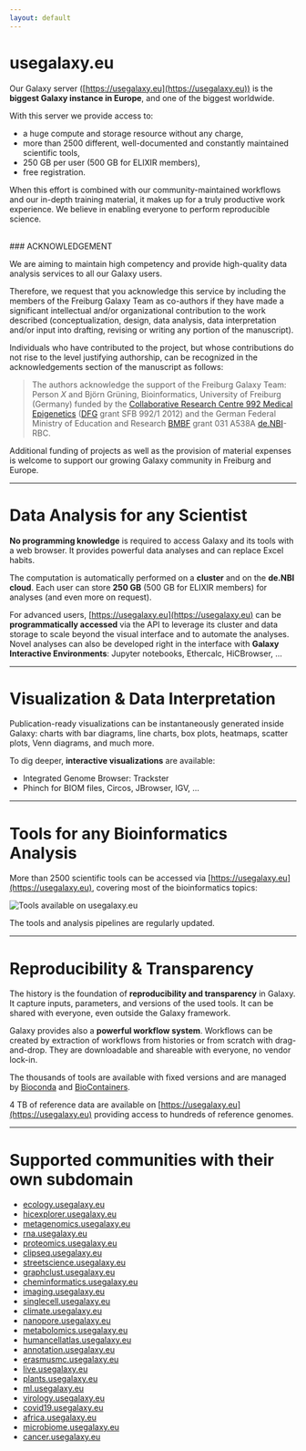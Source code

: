 ```yaml
---
layout: default
---
```


# usegalaxy.eu

Our Galaxy server ([https://usegalaxy.eu](https://usegalaxy.eu)) is the **biggest Galaxy instance in Europe**, and one of the biggest worldwide.

With this server we provide access to:
- a huge compute and storage resource without any charge,
- more than 2500 different, well-documented and constantly maintained scientific tools,
- 250 GB per user (500 GB for ELIXIR members),
- free registration.

When this effort is combined with our community-maintained workflows and our in-depth training material, it makes up for a truly productive work experience. We believe in enabling everyone to perform reproducible science.

<br>
### ACKNOWLEDGEMENT

  We are aiming to maintain high competency and provide high-quality data analysis services to all our Galaxy users.
  
  Therefore, we request that you acknowledge this service by including the members of the Freiburg Galaxy Team as co-authors if they have made a significant intellectual and/or organizational contribution to the work described (conceptualization, design, data analysis, data interpretation and/or input into drafting, revising or writing any portion of the manuscript).

  Individuals who have contributed to the project, but whose contributions do not rise to the level justifying authorship, can be recognized in the acknowledgements section of the manuscript as follows:

  > The authors acknowledge the support of the Freiburg Galaxy Team: Person *X* and Björn Grüning, Bioinformatics, University of Freiburg (Germany) funded by the [Collaborative Research Centre 992 Medical Epigenetics](http://www.sfb992.uni-freiburg.de) ([DFG](http://www.dfg.de) grant SFB 992/1 2012) and the German Federal Ministry of Education and Research [BMBF](http://www.bmbf.de/) grant 031 A538A [de.NBI](https://www.denbi.de)-RBC.

  Additional funding of projects as well as the provision of material expenses is welcome to support our growing Galaxy community in Freiburg and Europe.

---

# <i class="fa fa-table"></i> Data Analysis for any Scientist

**No programming knowledge** is required to access Galaxy and its tools with a web browser. It provides powerful data analyses and can replace Excel habits.

The computation is automatically performed on a **cluster** and on the **de.NBI cloud**. Each user can store **250 GB** (500 GB for ELIXIR members) for analyses (and even more on request).

For advanced users, [https://usegalaxy.eu](https://usegalaxy.eu) can be **programmatically accessed** via the API to leverage its cluster and data
storage to scale beyond the visual interface and to automate the analyses. Novel analyses can also be developed right in the interface with **Galaxy Interactive Environments**: Jupyter notebooks, Ethercalc, HiCBrowser, ...

---

# <i class="fa fa-chart-bar"></i> Visualization & Data Interpretation

Publication-ready visualizations can be instantaneously generated inside Galaxy: charts with bar diagrams, line charts, box plots, heatmaps, scatter plots, Venn diagrams, and much more.

To dig deeper, **interactive visualizations** are available:

- Integrated Genome Browser: Trackster
- Phinch for BIOM files, Circos, JBrowser, IGV, ...

---

# <i class="fa fa-cogs"></i> Tools for any Bioinformatics Analysis

More than 2500 scientific tools can be accessed via [https://usegalaxy.eu](https://usegalaxy.eu), covering most of the bioinformatics topics:

![Tools available on usegalaxy.eu](/assets/media/tools.png)

The tools and analysis pipelines are regularly updated.

---

# <i class="fa fa-sitemap"></i> Reproducibility & Transparency

The history is the foundation of **reproducibility and transparency** in Galaxy. It capture inputs, parameters, and versions of the used tools. It can be shared with everyone, even outside the Galaxy framework.

Galaxy provides also a **powerful workflow system**. Workflows can be created by extraction of workflows from histories or from scratch with drag-and-drop. They are downloadable and shareable with everyone, no vendor lock-in.

The thousands of tools are available with fixed versions and are managed by [Bioconda](https://bioconda.github.io/) and [BioContainers](https://biocontainers.pro/).

4 TB of reference data are available on [https://usegalaxy.eu](https://usegalaxy.eu) providing access to hundreds of reference genomes.


---

# Supported communities with their own subdomain

 * [ecology.usegalaxy.eu](https://ecology.usegalaxy.eu)
 * [hicexplorer.usegalaxy.eu](https://hicexplorer.usegalaxy.eu)
 * [metagenomics.usegalaxy.eu](https://metagenomics.usegalaxy.eu)
 * [rna.usegalaxy.eu](https://rna.usegalaxy.eu)
 * [proteomics.usegalaxy.eu](https://proteomics.usegalaxy.eu)
 * [clipseq.usegalaxy.eu](https://clipseq.usegalaxy.eu)
 * [streetscience.usegalaxy.eu](https://streetscience.usegalaxy.eu)
 * [graphclust.usegalaxy.eu](https://graphclust.usegalaxy.eu)
 * [cheminformatics.usegalaxy.eu](https://cheminformatics.usegalaxy.eu)
 * [imaging.usegalaxy.eu](https://imaging.usegalaxy.eu)
 * [singlecell.usegalaxy.eu](https://singlecell.usegalaxy.eu)
 * [climate.usegalaxy.eu](https://climate.usegalaxy.eu)
 * [nanopore.usegalaxy.eu](https://nanopore.usegalaxy.eu)
 * [metabolomics.usegalaxy.eu](https://metabolomics.usegalaxy.eu)
 * [humancellatlas.usegalaxy.eu](https://humancellatlas.usegalaxy.eu)
 * [annotation.usegalaxy.eu](https://annotation.usegalaxy.eu)
 * [erasmusmc.usegalaxy.eu](https://erasmusmc.usegalaxy.eu)
 * [live.usegalaxy.eu](https://live.usegalaxy.eu)
 * [plants.usegalaxy.eu](https://plants.usegalaxy.eu)
 * [ml.usegalaxy.eu](https://ml.usegalaxy.eu)
 * [virology.usegalaxy.eu](https://virology.usegalaxy.eu)
 * [covid19.usegalaxy.eu](https://covid19.usegalaxy.eu)
 * [africa.usegalaxy.eu](https://africa.usegalaxy.eu)
 * [microbiome.usegalaxy.eu](https://microbiome.usegalaxy.eu)
 * [cancer.usegalaxy.eu](https://cancer.usegalaxy.eu)
